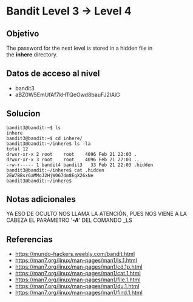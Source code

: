 # Bandit Level 3 → Level 4

## Objetivo

The password for the next level is stored in a hidden file in the **inhere** directory.

## Datos de acceso al nivel
- bandit3 
- aBZ0W5EmUfAf7kHTQeOwd8bauFJ2lAiG
## Solucion
```
bandit3@bandit:~$ ls
inhere
bandit3@bandit:~$ cd inhere/
bandit3@bandit:~/inhere$ ls -la
total 12
drwxr-xr-x 2 root    root    4096 Feb 21 22:03 .
drwxr-xr-x 3 root    root    4096 Feb 21 22:03 ..
-rw-r----- 1 bandit4 bandit3   33 Feb 21 22:03 .hidden
bandit3@bandit:~/inhere$ cat .hidden
2EW7BBsr6aMMoJ2HjW067dm8EgX26xNe
bandit3@bandit:~/inhere$
```

## Notas adicionales
YA ESO DE OCULTO NOS LLAMA LA ATENCIÓN, PUES NOS VIENE A LA CABEZA EL PARÁMETRO '**_-A_**' DEL COMANDO _LS

## Referencias
- https://mundo-hackers.weebly.com/bandit.html
- https://man7.org/linux/man-pages/man1/ls.1.html
- https://man7.org/linux/man-pages/man1/cd.1p.html
- https://man7.org/linux/man-pages/man1/cat.1.html
- https://man7.org/linux/man-pages/man1/file.1.html
- https://man7.org/linux/man-pages/man1/du.1.html
- https://man7.org/linux/man-pages/man1/find.1.html